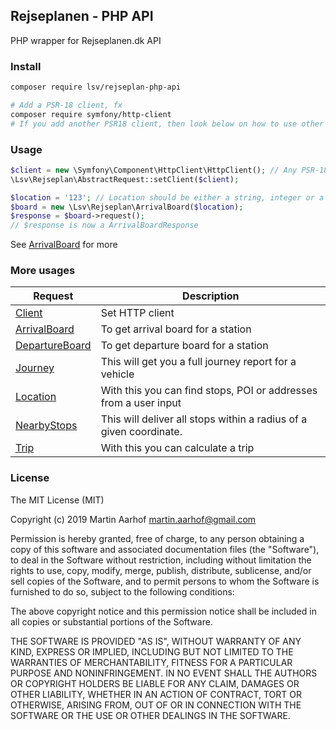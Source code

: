 Rejseplanen - PHP API
---------------------

PHP wrapper for Rejseplanen.dk API

### Install

```bash
composer require lsv/rejseplan-php-api

# Add a PSR-18 client, fx
composer require symfony/http-client
# If you add another PSR18 client, then look below on how to use other PSR 18 clients
```


### Usage

```php
$client = new \Symfony\Component\HttpClient\HttpClient(); // Any PSR-18 http client can be used
\Lsv\Rejseplan\AbstractRequest::setClient($client);

$location = '123'; // Location should be either a string, integer or a StopLocation
$board = new \Lsv\Rejseplan\ArrivalBoard($location);
$response = $board->request();
// $response is now a ArrivalBoardResponse
```

See [ArrivalBoard](docs/ArrivalBoard.md) for more

### More usages

| Request                             | Description                                                        | 
|-------------------------------------|--------------------------------------------------------------------|
| [Client](docs/Client.md)            | Set HTTP client                                                    |
| [ArrivalBoard](docs/ArrivalBoard.md)     | To get arrival board for a station                                 |
| [DepartureBoard](docs/DepartureBoard.md) | To get departure board for a station                               |
| [Journey](docs/Journey.md)               | This will get you a full journey report for a vehicle              |
| [Location](docs/Location.md)             | With this you can find stops, POI or addresses from a user input   |
| [NearbyStops](docs/NearbyStops.md)       | This will deliver all stops within a radius of a given coordinate. |
| [Trip](docs/Trip.md)                     | With this you can calculate a trip                                 |

### License

The MIT License (MIT)

Copyright (c) 2019 Martin Aarhof martin.aarhof@gmail.com

Permission is hereby granted, free of charge, to any person obtaining a copy of this software and associated documentation files (the "Software"), to deal in the Software without restriction, including without limitation the rights to use, copy, modify, merge, publish, distribute, sublicense, and/or sell copies of the Software, and to permit persons to whom the Software is furnished to do so, subject to the following conditions:

The above copyright notice and this permission notice shall be included in all copies or substantial portions of the Software.

THE SOFTWARE IS PROVIDED "AS IS", WITHOUT WARRANTY OF ANY KIND, EXPRESS OR IMPLIED, INCLUDING BUT NOT LIMITED TO THE WARRANTIES OF MERCHANTABILITY, FITNESS FOR A PARTICULAR PURPOSE AND NONINFRINGEMENT. IN NO EVENT SHALL THE AUTHORS OR COPYRIGHT HOLDERS BE LIABLE FOR ANY CLAIM, DAMAGES OR OTHER LIABILITY, WHETHER IN AN ACTION OF CONTRACT, TORT OR OTHERWISE, ARISING FROM, OUT OF OR IN CONNECTION WITH THE SOFTWARE OR THE USE OR OTHER DEALINGS IN THE SOFTWARE.
